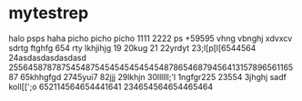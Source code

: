 # mytestrep
halo 
psps
haha
picho picho picho
1111
2222
ps
+59595
vhng
vbnghj
xdvxcv
sdrtg
ftghfg
654
rty
lkhjihjg
19
20kug
21
22yrdyt
23;l[p[l[6544564
24asdasdasdasdasd
25564587878754548754545454545454878654687945641315789656116587
65khhgfgd
2745yui7
82jjj
29lkhjn
30llllll;'l
1ngfgr225
23554
3jhghj
sadf
koll[[';o
652114564654441641
234654564654465464
